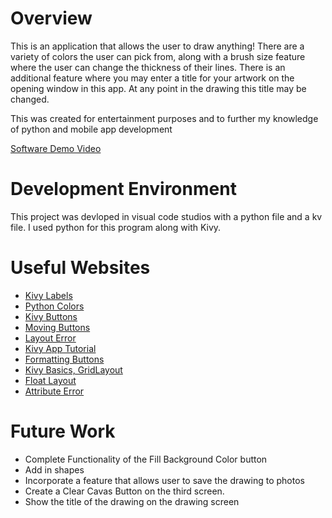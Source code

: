 # Overview

This is an application that allows the user to draw anything! There are a variety of colors the user can pick from, along with a brush size feature where the user can change the thickness of their lines. There is an additional feature where you may enter a title for your artwork on the opening window in this app. At any point in the drawing this title may be changed. 

This was created for entertainment purposes and to further my knowledge of python and mobile app development 

[Software Demo Video](https://www.youtube.com/watch?v=giMd4CyshQg)

# Development Environment

This project was devloped in visual code studios with a python file and a kv file.
I used python for this program along with Kivy. 

# Useful Websites

* [Kivy Labels](https://kivy.org/doc/stable/api-kivy.uix.label.html)
* [Python Colors](https://www.webucator.com/article/python-color-constants-module/)
* [Kivy Buttons](https://kivy.org/doc/stable/api-kivy.uix.button.html)
* [Moving Buttons](https://www.codingninjas.com/studio/library/size-and-position-of-a-button)
* [Layout Error](https://stackoverflow.com/questions/71030791/kivy-attributeerror-mylayout-object-has-no-attribute-hint)
* [Kivy App Tutorial](https://www.techwithtim.net/tutorials/python-module-walk-throughs/kivy-tutorial/simple-drawing-app)
* [Formatting Buttons](https://stackoverflow.com/questions/37555377/how-to-set-a-height-to-some-buttons-of-gridlayout-in-kivy-python)
* [Kivy Basics, GridLayout](https://www.google.com/search?q=how+does+kivy+gridlayout+work&oq=how+does+kivy+gridlayout+work&gs_lcrp=EgZjaHJvbWUyBggAEEUYOTIHCAEQIRirAtIBCDQ5MTNqMGo3qAIAsAIA&sourceid=chrome&ie=UTF-8&bshm=rimc/1#fpstate=ive&vld=cid:8e150308,vid:eZzL3Td4o84,st:0)
* [Float Layout](https://kivy.org/doc/stable/api-kivy.uix.floatlayout.html)
* [Attribute Error](https://stackoverflow.com/questions/68489800/attributeerror-windowmanager-object-has-no-attribute-createwindow)

# Future Work

* Complete Functionality of the Fill Background Color button
* Add in shapes
* Incorporate a feature that allows user to save the drawing to photos
* Create a Clear Cavas Button on the third screen. 
* Show the title of the drawing on the drawing screen